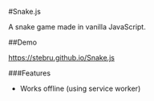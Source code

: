 #Snake.js

A snake game made in vanilla JavaScript.

##Demo

https://stebru.github.io/Snake.js

###Features
* Works offline (using service worker)
